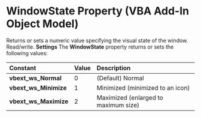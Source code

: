 
# WindowState Property (VBA Add-In Object Model)



Returns or sets a numeric value specifying the visual state of the window. Read/write.
 **Settings**
The  **WindowState** property returns or sets the following values:


|**Constant**|**Value**|**Description**|
|:-----|:-----|:-----|
| **vbext_ws_Normal**|0|(Default) Normal|
| **vbext_ws_Minimize**|1|Minimized (minimized to an icon)|
| **vbext_ws_Maximize**|2|Maximized (enlarged to maximum size)|
